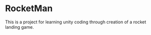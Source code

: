 # RocketMan
This is a project for learning unity coding through creation of a rocket landing game. 
